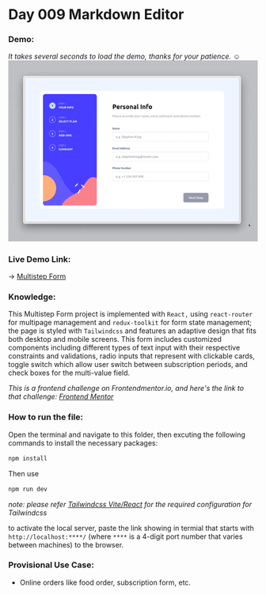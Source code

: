 # Day 009 Markdown Editor

### Demo:
*It takes several seconds to load the demo, thanks for your patience.* :relaxed:
<img src="./gif/009_multistep_form.gif" alt="Demo gif">

### Live Demo Link: 
-> [Multistep Form](https://clickvisionstudio.github.io/multistep_form/)

### Knowledge:

This Multistep Form project is implemented with `React,` using `react-router` for multipage management and `redux-toolkit` for form state management; the page is styled with `Tailwindcss` and features an adaptive design that fits both desktop and mobile screens. This form includes customized components including different types of text input with their respective constraints and validations, radio inputs that represent with clickable cards, toggle switch which allow user switch between subscription periods, and check boxes for the multi-value field.

*This is a frontend challenge on Frontendmentor.io, and here's the link to that challenge: [Frontend Mentor](https://www.frontendmentor.io/challenges/multistep-form-YVAnSdqQBJ)*

### How to run the file:
Open the terminal and navigate to this folder, then excuting the following commands to install the necessary packages:
```bash
npm install
```

Then use
```bash
npm run dev
```
*note: please refer [Tailwindcss Vite/React](https://tailwindcss.com/docs/guides/vite#react) for the required configuration for Tailwindcss*

to activate the local server, paste the link showing in termial that starts with ``http://localhost:****/`` (where `****` is a 4-digit port number that varies between machines) to the browser.

### Provisional Use Case:
- Online orders like food order, subscription form, etc.